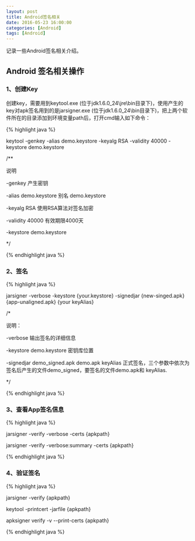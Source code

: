 ```yaml
---
layout: post
title: Android签名相关
date: 2016-05-23 16:00:00
categories: [Android]
tags: [Android]
---
```


记录一些Android签名相关介绍。
<!--more-->

##  Android 签名相关操作

### 1、创建Key

创建key，需要用到keytool.exe (位于jdk1.6.0_24\jre\bin目录下)，使用产生的key对apk签名用到的是jarsigner.exe (位于jdk1.6.0_24\bin目录下)，把上两个软件所在的目录添加到环境变量path后，打开cmd输入如下命令：

{% highlight java %}

keytool -genkey -alias demo.keystore -keyalg RSA -validity 40000 -keystore demo.keystore

/**

说明

-genkey 产生密钥

-alias demo.keystore 别名 demo.keystore

-keyalg RSA 使用RSA算法对签名加密

-validity 40000 有效期限4000天

-keystore demo.keystore

*/

{% endhighlight java %}

### 2、签名

{% highlight java %}

jarsigner -verbose -keystore {your.keystore} -signedjar {new-singed.apk}  {app-unaligned.apk} {your keyAlias}

/*

说明：

-verbose 输出签名的详细信息

-keystore  demo.keystore 密钥库位置

-signedjar demo_signed.apk demo.apk keyAlias 正式签名，三个参数中依次为签名后产生的文件demo_signed，要签名的文件demo.apk和 keyAlias.

*/

{% endhighlight java %}

### 3、查看App签名信息 

{% highlight java %}

jarsigner -verify -verbose -certs {apkpath} 


jarsigner -verify -verbose:summary -certs {apkpath}

{% endhighlight java %}

### 4、验证签名
{% highlight java %}

jarsigner -verify {apkpath}

keytool -printcert -jarfile {apkpath}

apksigner verify -v --print-certs {apkpath}

{% endhighlight java %}
